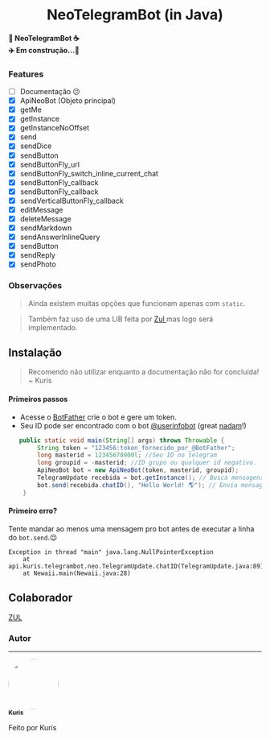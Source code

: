 <h1 align="center">NeoTelegramBot (in Java)</h1>


<h4 align="left"> 
	🤖 NeoTelegramBot  ☕ <br>
  ✈️ Em construção...🚧
</h4>

### Features

- [ ] Documentação 😕
- [x] ApiNeoBot (Objeto principal)
- [x] getMe
- [x] getInstance
- [x] getInstanceNoOffset
- [x] send
- [x] sendDice
- [x] sendButton
- [x] sendButtonFly_url
- [x] sendButtonFly_switch_inline_current_chat
- [x] sendButtonFly_callback
- [x] sendButtonFly_callback
- [x] sendVerticalButtonFly_callback
- [x] editMessage
- [x] deleteMessage
- [x] sendMarkdown
- [x] sendAnswerInlineQuery
- [x] sendButton
- [x] sendReply
- [x] sendPhoto

### Observações
> Ainda existem muitas opções que funcionam apenas com `static`.

> Também faz uso de uma LIB feita por <a href="https://github.com/LuizHenriqueKS/"> Zul </a> mas logo será implementado.

## Instalação
> Recomendo não utilizar enquanto a documentação não for concluída! ~ Kuris

#### Primeiros passos
- Acesse o <a href="t.me/BotFather">BotFather</a> crie o bot e gere um token.
- Seu ID pode ser encontrado com o bot <a href="t.me/userinfobot">@userinfobot</a> (great <a href="github.com/nadam">nadam</a>!)

```java
   public static void main(String[] args) throws Throwable {
        String token = "123456:token_fornecido_por_@BotFather";
        long masterid = 12345678900l; //Seu ID no telegram
        long groupid = -masterid; //ID grupo ou qualquer id negativo.
        ApiNeoBot bot = new ApiNeoBot(token, masterid, groupid);
        TelegramUpdate recebida = bot.getInstance(); // Busca mensagens
        bot.send(recebida.chatID(), "Hello World! 🌎"); // Envia mensagens
    }
```
#### Primeiro erro?
Tente mandar ao menos uma mensagem pro bot antes de executar a linha do `bot.send`.😉
```log
Exception in thread "main" java.lang.NullPointerException
	at api.kuris.telegrambot.neo.TelegramUpdate.chatID(TelegramUpdate.java:89)
	at Newaii.main(Newaii.java:28)
```

## Colaborador
<a href="https://github.com/LuizHenriqueKS/"> ZUL </a>


### Autor
---

<a href="https://github.com/KurisOtaku/">
 <img style="border-radius: 50%;" src="https://s.gravatar.com/avatar/311c17c86d7951c14e945b9268518a7a?s=80" width="100px;" alt=""/>
 <br />
 <sub><b>Kuris</b></sub></a> </a>


Feito por Kuris
